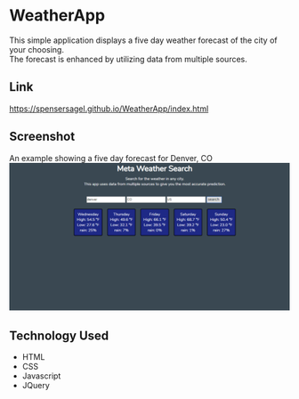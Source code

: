 # WeatherApp
This simple application displays a five day weather forecast of the city of your choosing.\
The forecast is enhanced by utilizing data from multiple sources.

## Link
https://spensersagel.github.io/WeatherApp/index.html

## Screenshot
An example showing a five day forecast for Denver, CO
![screenshot](screenshot.png)

## Technology Used
* HTML
* CSS
* Javascript
* JQuery
